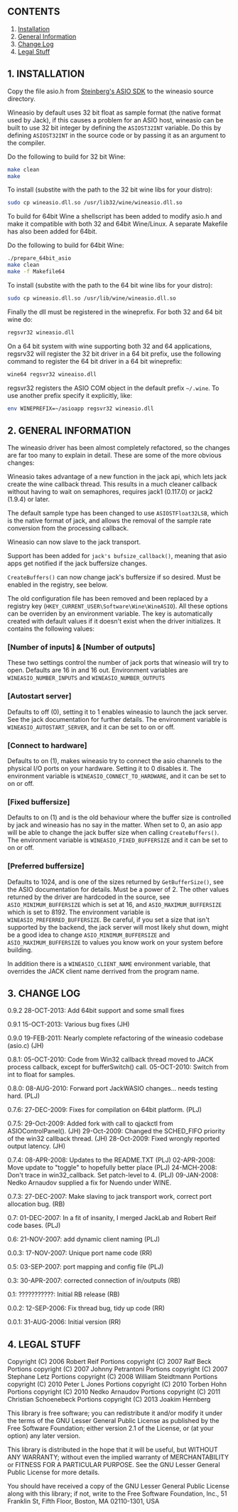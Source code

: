 ## CONTENTS

1. [Installation]
2. [General Information]
3. [Change Log]
4. [Legal Stuff]

## 1. INSTALLATION

Copy the file asio.h from [Steinberg's ASIO SDK] to the wineasio source
directory.

Wineasio by default uses 32 bit float as sample format (the native format used
by Jack), if this causes a problem for an ASIO host, wineasio can be built to
use 32 bit integer by defining the `ASIOST32INT` variable. Do this by defining
`ASIOST32INT` in the source code or by passing it as an argument to the compiler.

Do the following to build for 32 bit Wine:

```sh
make clean
make
```

To install (substite with the path to the 32 bit wine libs for your distro):

```sh
sudo cp wineasio.dll.so /usr/lib32/wine/wineasio.dll.so 
```

To build for 64bit Wine a shellscript has been added to modify asio.h and make
it compatible with both 32 and 64bit Wine/Linux.  A separate Makefile has also
been added for 64bit.

Do the following to build for 64bit Wine:

```sh
./prepare_64bit_asio
make clean
make -f Makefile64
```

To install (substite with the path to the 64 bit wine libs for your distro):

```sh
sudo cp wineasio.dll.so /usr/lib/wine/wineasio.dll.so 
```

Finally the dll must be registered in the wineprefix.
For both 32 and 64 bit wine do:

```sh
regsvr32 wineasio.dll
```

On a 64 bit system with wine supporting both 32 and 64 applications, regsrv32
will register the 32 bit driver in a 64 bit prefix, use the following command
to register the 64 bit driver in a 64 bit wineprefix:

```sh
wine64 regsvr32 wineaiso.dll
```

regsvr32 registers the ASIO COM object in the default prefix `~/.wine`.
To use another prefix specify it explicitly, like:

```sh
env WINEPREFIX=~/asioapp regsvr32 wineasio.dll
```

## 2. GENERAL INFORMATION

The wineasio driver has been almost completely refactored, so the changes are
far too many to explain in detail. These are some of the more obvious changes:

Wineasio takes advantage of a new function in the jack api, which lets jack
create the wine callback thread.  This results in a much cleaner callback
without having to wait on semaphores, requires jack1 (0.117.0) or jack2 (1.9.4)
or later.

The default sample type has been changed to use `ASIOSTFloat32LSB`, which is the
native format of jack, and allows the removal of the sample rate conversion
from the processing callback.

Wineasio can now slave to the jack transport.

Support has been added for `jack's bufsize_callback()`, meaning that asio apps
get notified if the jack buffersize changes.

`CreateBuffers()` can now change jack's buffersize if so desired.  Must be
enabled in the registry, see below.

The old configuration file has been removed and been replaced by a registry key
(`HKEY_CURRENT_USER\Software\Wine\WineASIO`).  All these options can be overriden
by an environment variable.  The key is automatically created with default
values if it doesn't exist when the driver initializes. It contains the
following values:

### [Number of inputs] & [Number of outputs]
These two settings control the number of jack ports that wineasio will try to
open.  Defaults are 16 in and 16 out.  Environment variables are
`WINEASIO_NUMBER_INPUTS` and `WINEASIO_NUMBER_OUTPUTS`

### [Autostart server]
Defaults to off (0), setting it to 1 enables wineasio to launch the jack
server.  See the jack documentation for further details. The environment
variable is `WINEASIO_AUTOSTART_SERVER`, and it can be set to on or off.

### [Connect to hardware]
Defaults to on (1), makes wineasio try to connect the asio channels to the
physical I/O ports on your hardware.  Setting it to 0 disables it. The
environment variable is `WINEASIO_CONNECT_TO_HARDWARE`, and it can be set to on
or off.

### [Fixed buffersize]
Defaults to on (1) and is the old behaviour where the buffer size is controlled
by jack and wineasio has no say in the matter.  When set to 0, an asio app will
be able to change the jack buffer size when calling `CreateBuffers()`. The
environment variable is `WINEASIO_FIXED_BUFFERSIZE` and it can be set to on or
off.

### [Preferred buffersize]
Defaults to 1024, and is one of the sizes returned by `GetBufferSize()`, see the
ASIO documentation for details.  Must be a power of 2. The other values
returned by the driver are hardcoded in the source, see `ASIO_MINIMUM_BUFFERSIZE`
which is set at 16, and `ASIO_MAXIMUM_BUFFERSIZE` which is set to 8192. The
environment variable is `WINEASIO_PREFERRED_BUFFERSIZE`. Be careful, if you set
a size that isn't supported by the backend, the jack server will most likely
shut down, might be a good idea to change `ASIO_MINIMUM_BUFFERSIZE` and
`ASIO_MAXIMUM_BUFFERSIZE` to values you know work on your system before building.

In addition there is a `WINEASIO_CLIENT_NAME` environment variable, that
overrides the JACK client name derrived from the program name.

## 3. CHANGE LOG

0.9.2
28-OCT-2013: Add 64bit support and some small fixes

0.9.1
15-OCT-2013: Various bug fixes (JH)

0.9.0
19-FEB-2011: Nearly complete refactoring of the wineasio codebase (asio.c) (JH)

0.8.1:
05-OCT-2010: Code from Win32 callback thread moved to JACK process callback, except for bufferSwitch() call.
05-OCT-2010: Switch from int to float for samples.

0.8.0:
08-AUG-2010: Forward port JackWASIO changes... needs testing hard. (PLJ)

0.7.6:
27-DEC-2009: Fixes for compilation on 64bit platform. (PLJ)

0.7.5:
29-Oct-2009: Added fork with call to qjackctl from ASIOControlPanel(). (JH)
29-Oct-2009: Changed the SCHED_FIFO priority of the win32 callback thread. (JH)
28-Oct-2009: Fixed wrongly reported output latency. (JH)

0.7.4:
08-APR-2008: Updates to the README.TXT (PLJ)
02-APR-2008: Move update to "toggle" to hopefully better place (PLJ)
24-MCH-2008: Don't trace in win32_callback.  Set patch-level to 4. (PLJ)
09-JAN-2008: Nedko Arnaudov supplied a fix for Nuendo under WINE.

0.7.3:
27-DEC-2007: Make slaving to jack transport work, correct port allocation bug. (RB)

0.7:
01-DEC-2007: In a fit of insanity, I merged JackLab and Robert Reif code bases. (PLJ)

0.6:
21-NOV-2007: add dynamic client naming (PLJ)

0.0.3:
17-NOV-2007: Unique port name code (RR)

0.5:
03-SEP-2007: port mapping and config file (PLJ)

0.3:
30-APR-2007: corrected connection of in/outputs (RB)

0.1:
???????????: Initial RB release (RB)

0.0.2:
12-SEP-2006: Fix thread bug, tidy up code (RR)

0.0.1:
31-AUG-2006: Initial version (RR)

## 4. LEGAL STUFF

Copyright (C) 2006 Robert Reif
Portions copyright (C) 2007 Ralf Beck
Portions copyright (C) 2007 Johnny Petrantoni
Portions copyright (C) 2007 Stephane Letz
Portions copyright (C) 2008 William Steidtmann
Portions copyright (C) 2010 Peter L Jones
Portions copyright (C) 2010 Torben Hohn
Portions copyright (C) 2010 Nedko Arnaudov
Portions copyright (C) 2011 Christian Schoenebeck
Portions copyright (C) 2013 Joakim Hernberg

This library is free software; you can redistribute it and/or
modify it under the terms of the GNU Lesser General Public
License as published by the Free Software Foundation; either
version 2.1 of the License, or (at your option) any later version.

This library is distributed in the hope that it will be useful,
but WITHOUT ANY WARRANTY; without even the implied warranty of
MERCHANTABILITY or FITNESS FOR A PARTICULAR PURPOSE.  See the GNU
Lesser General Public License for more details.

You should have received a copy of the GNU Lesser General Public
License along with this library; if not, write to the Free Software
Foundation, Inc., 51 Franklin St, Fifth Floor, Boston, MA 02110-1301, USA

[Installation]:         #1-installation
[General Information]:  #2-general-information
[Change Log]:           #3-change-log
[Legal Stuff]:          #4-legal-stuff
[Steinberg's ASIO SDK]: https://www.steinberg.net/asiosdk
